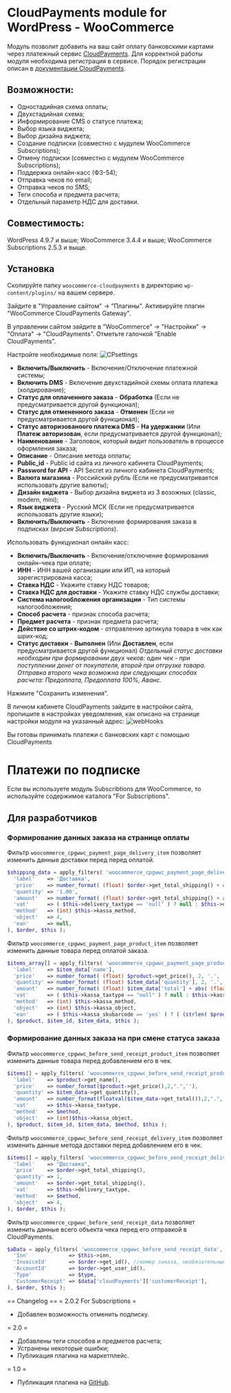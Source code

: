# CloudPayments module for WordPress - WooCommerce

Модуль позволит добавить на ваш сайт оплату банковскими картами через платежный сервис [CloudPayments](https://cloudpayments.ru/Docs/Connect).
Для корректной работы модуля необходима регистрация в сервисе.
Порядок регистрации описан в [документации CloudPayments](https://cloudpayments.ru/Docs/Connect).

## Возможности:

* Одностадийная схема оплаты;
* Двухстадийная схема;
* Информирование СMS о статусе платежа;
* Выбор языка виджета;
* Выбор дизайна виджета;
* Создание подписки (совместно с мудулем WooCommerce Subscriptions);
* Отмену подписки (совместно с мудулем WooCommerce Subscriptions);
* Поддержка онлайн-касс (ФЗ-54);
* Отправка чеков по email;
* Отправка чеков по SMS;
* Теги способа и предмета расчета;
* Отдельный параметр НДС для доставки.

## Совместимость:

WordPress 4.9.7 и выше;
WooCommerce 3.4.4 и выше;
WooCommerce Subscriptions 2.5.3 и выще.

## Установка

Скопируйте папку `woocommerce-cloudpayments` в директорию `wp-content/plugins/` на вашем сервере.

Зайдите в "Управление сайтом" -> "Плагины". Активируйте плагин "WooCommerce CloudPayments Gateway".

В управлении сайтом зайдите в "WooCommerce" -> "Настройки" -> "Оплата" -> "CloudPayments". Отметьте галочкой  "Enable CloudPayments".

Настройте необходимые поля:
![CPsettings](pics/settings.png)

* **Включить/Выключить** - Включение/Отключение платежной системы;
* **Включить DMS** - Включение двухстадийной схемы оплата платежа (холдирование);
* **Статус для оплаченного заказа** - **Обработка** (Если не предусматривается другой функционал);
* **Статус для отмененного заказа** - **Отменен** (Если не предусматривается другой функционал);
* **Статус авторизованоого платежа DMS** - **На удержании** (Или **Платеж авторизован**, если предусматривается другой функционал);
* **Наименование** - Заголовок, который видит пользователь в процессе оформления заказа;
* **Описание** - Описание метода оплаты;
* **Public_id** - Public id сайта из личного кабинета CloudPayments;
* **Password for API** - API Secret из личного кабинета CloudPayments;
* **Валюта магазина** - Российский рубль (Если не предусматривается использовать другие валюты);
* **Дизайн виджета** - Выбор дизайна виджета из 3 возожных (classic, modern, mini);
* **Язык виджета** - Русский МСК (Если не предусматривается использовать другие языки);
* **Включить/Выключить** - Включение формирования заказа в подписках (_версия Subscriptions_).

Использовать функцуионал онлайн касс:
* **Включить/Выключить** - Включение/отключение формирования онлайн-чека при оплате;
* **ИНН** - ИНН вашей организации или ИП, на который зарегистрирована касса;
* **Ставка НДС** - Укажите ставку НДС товаров;
* **Ставка НДС для доставки** - Укажите ставку НДС службы доставки;
* **Система налогообложения организации** - Тип системы налогообложения;
* **Способ расчета** - признак способа расчета;
* **Предмет расчета** - признак предмета расчета;
* **Действие со штрих-кодом** - отправление артикула товара в чек как шрих-код;
* **Статус доставки** - **Выполнен** (Или **Доставлен**, если предусматривается другой функционал)
_Отдельный статус доставки необходим при формировании двух чеков: один чек - при поступлении денег от покупателя, второй при отгрузке товара. Отправка второго чека возможна при следующих способах расчета: Предоплата, Предоплата 100%, Аванс._


Нажмите "Сохранить изменения".

В личном кабинете CloudPayments зайдите в настройки сайта, пропишите в настройках уведомления, как описано на странице настройки модуля на указанный адрес:
![webHooks](pics/Webhook.png)

Вы готовы принимать платежи с банковских карт с помощью CloudPayments

# Платежи по подписке

Если вы используете модуль Subscribtions для WooCommerce, то используйте содержимое каталога "For Subscriptions".

## Для разработчиков

### Формирование данных заказа на странице оплаты

Фильтр `woocommerce_cpgwwc_payment_page_delivery_item` позволяет изменить данные доставки перед перед оплатой.

```php
$shipping_data = apply_filters( 'woocommerce_cpgwwc_payment_page_delivery_item', array(
  'label'    => 'Доставка',
  'price'    => number_format( (float) $order->get_total_shipping() + abs( (float) $order->get_shipping_tax() ), 2, '.', '' ),
  'quantity' => '1.00',
  'amount'   => number_format( (float) $order->get_total_shipping() + abs( (float) $order->get_shipping_tax() ), 2, '.', '' ),
  'vat'      => ( $this->delivery_taxtype == 'null' ) ? null : $this->delivery_taxtype,
  'method'   => (int) $this->kassa_method,
  'object'   => 4,
  'ean'      => null,
), $order, $this );
```

Фильтр `woocommerce_cpgwwc_payment_page_product_item` позволяет изменить данные товара перед оплатой заказа.

```php
$items_array[] = apply_filters( 'woocommerce_cpgwwc_payment_page_product_item', array(
  'label'    => $item_data['name'],
  'price'    => number_format( (float) $product->get_price(), 2, '.', '' ),
  'quantity' => number_format( (float) $item_data['quantity'], 2, '.', '' ),
  'amount'   => number_format( (float) $item_data['total'] + abs( (float) $item_data['total_tax'] ), 2, '.', '' ),
  'vat'      => ( $this->kassa_taxtype == "null" ) ? null : $this->kassa_taxtype,
  'method'   => (int) $this->kassa_method,
  'object'   => (int) $this->kassa_object,
  'ean'      => ( $this->kassa_skubarcode == 'yes' ) ? ( (strlen( $product->get_sku() ) < 1 ) ? null : $product->get_sku() ) : null,
), $product, $item_id, $item_data, $this );
```

### Формирование данных заказа на при смене статуса заказа

Фильтр `woocommerce_cpgwwc_before_send_receipt_product_item` позволяет изменить данные товара перед добавлением его в чек.

```php
$items[] = apply_filters( 'woocommerce_cpgwwc_before_send_receipt_product_item', array(
  'label'    => $product->get_name(),
  'price'    => number_format($product->get_price(),2,".",''),
  'quantity' => $item_data->get_quantity(),
  'amount'   => number_format(floatval($item_data->get_total()),2,".",''),
  'vat'      => $this->kassa_taxtype,
  'method'   => $method,
  'object'   => (int)$this->kassa_object,
), $product, $item_id, $item_data, $method, $this );
```

Фильтр `woocommerce_cpgwwc_before_send_receipt_delivery_item` позволяет изменить данные метода доставки перед добавлением его в чек.

```php
$items[] = apply_filters( 'woocommerce_cpgwwc_before_send_receipt_delivery_item', array(
  'label'    => "Доставка",
  'price'    => $order->get_total_shipping(),
  'quantity' => 1,
  'amount'   => $order->get_total_shipping(),
  'vat'      => $this->delivery_taxtype,
  'method'   => $method,
  'object'   => 4,
), $order, $this );
```

Фильтр `woocommerce_cpgwwc_before_send_receipt_data` позволяет изменить данные всего объекта чека перед его отправкой в CloudPayments.

```php
$aData = apply_filters( 'woocommerce_cpgwwc_before_send_receipt_data', array(
  'Inn'             => $this->inn,
  'InvoiceId'       => $order->get_id(), //номер заказа, необязательный
  'AccountId'       => $order->get_user_id(),
  'Type'            => $type,
  'CustomerReceipt' => $data['cloudPayments']['customerReceipt'],
), $order, $this );
```


== Changelog ==
= 2.0.2 For Subscriptions =
* Добавлен возможность отменить подписку.

= 2.0 =
* Добавлены теги способов и предметов расчета;
* Устранены некоторые ошибки;
* Публикация плагина на маркетплейс.

= 1.0 =
* Публикация плагина на [GitHub](https://github.com/cloudpayments/CMS-WordPress-WooCommerce-CK).

